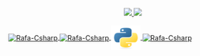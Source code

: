 <div align="center">
  <a href="https://github.com/EliasFIlho">
  <img height="180em" src="https://github-readme-stats.vercel.app/api?username=EliasFIlho&show_icons=true&theme=dracula&include_all_commits=true&count_private=true"/>
  <img height="180em" src="https://github-readme-stats.vercel.app/api/top-langs/?username=EliasFIlho&layout=compact&langs_count=7&theme=dracula"/>
</div>

 
<div style="display: inline_block"><br>
  <img align="center" alt="Rafa-Csharp" height="50" width="60" src="https://cdn.jsdelivr.net/gh/devicons/devicon/icons/embeddedc/embeddedc-original-wordmark.svg"" />
  <img align="center" alt="Rafa-Csharp" height="50" width="60" src="https://cdn.jsdelivr.net/gh/devicons/devicon/icons/c/c-original.svg" />
  <img align="center" alt="Rafa-Python" height="50" width="60" src="https://raw.githubusercontent.com/devicons/devicon/master/icons/python/python-original.svg">
  <img align="center" alt="Rafa-Csharp" height="50" width="60" src="https://cdn.jsdelivr.net/gh/devicons/devicon/icons/linux/linux-original.svg" />
 
</div>

